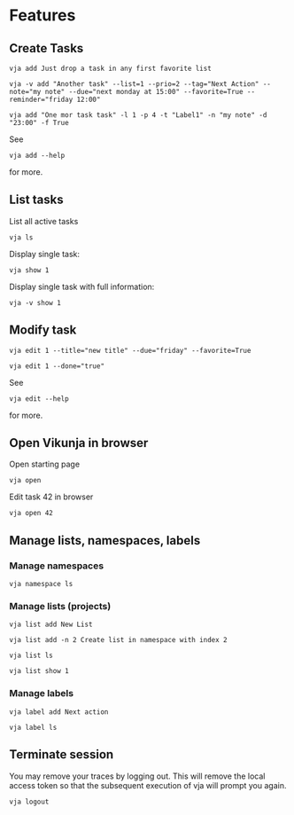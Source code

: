 # Features

## Create Tasks

```shell
vja add Just drop a task in any first favorite list
```

```shell
vja -v add "Another task" --list=1 --prio=2 --tag="Next Action" --note="my note" --due="next monday at 15:00" --favorite=True --reminder="friday 12:00"
```

```shell
vja add "One mor task task" -l 1 -p 4 -t "Label1" -n "my note" -d "23:00" -f True
```

See

```shell
vja add --help
```

for more.

## List tasks

List all active tasks

```shell
vja ls
```

Display single task:

```shell
vja show 1
```

Display single task with full information:

```shell
vja -v show 1
```

## Modify task

```shell
vja edit 1 --title="new title" --due="friday" --favorite=True
```

```shell
vja edit 1 --done="true"
```

See

```shell
vja edit --help
```

for more.

## Open Vikunja in browser

Open starting page

```shell
vja open
```

Edit task 42 in browser

```shell
vja open 42
```

## Manage lists, namespaces, labels

### Manage namespaces

```shell
vja namespace ls
```

### Manage lists (projects)

```shell
vja list add New List
```

```shell
vja list add -n 2 Create list in namespace with index 2
```

```shell
vja list ls
```

```shell
vja list show 1
```

### Manage labels

```shell
vja label add Next action
```

```shell
vja label ls
```

## Terminate session

You may remove your traces by logging out. This will remove the local access token so that the subsequent execution of
vja will prompt you again.

```shell
vja logout
```

